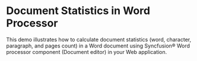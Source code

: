 # Document Statistics in Word Processor
This demo illustrates how to calculate document statistics (word, character, paragraph, and pages count) in a Word document using Syncfusion&reg; Word processor component (Document editor) in your Web application.
